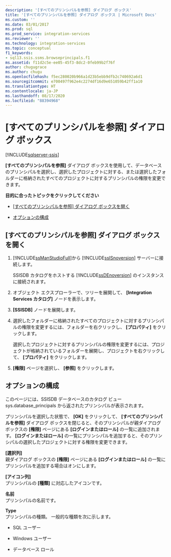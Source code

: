 ```yaml
---
description: '[すべてのプリンシパルを参照] ダイアログ ボックス'
title: '[すべてのプリンシパルを参照] ダイアログ ボックス | Microsoft Docs'
ms.custom: ''
ms.date: 03/01/2017
ms.prod: sql
ms.prod_service: integration-services
ms.reviewer: ''
ms.technology: integration-services
ms.topic: conceptual
f1_keywords:
- sql13.ssis.ssms.browseprincipals.f1
ms.assetid: f11d2c5e-ee05-45f3-8dc2-0feb99b2f76f
author: chugugrace
ms.author: chugu
ms.openlocfilehash: f5ec280020b966a1d23b5ebb9dfb2c740692a6d1
ms.sourcegitcommit: e700497f962e4c2274df16d9e651059b42ff1a10
ms.translationtype: HT
ms.contentlocale: ja-JP
ms.lasthandoff: 08/17/2020
ms.locfileid: "88394968"
---
```

# <a name="browse-all-principals-dialog-box"></a>[すべてのプリンシパルを参照] ダイアログ ボックス

[!INCLUDE[sqlserver-ssis](../../includes/applies-to-version/sqlserver-ssis.md)]


  **[すべてのプリンシパルを参照]** ダイアログ ボックスを使用して、データベースのプリンシパルを選択し、選択したプロジェクトに対する、または選択したフォルダーに格納されたすべてのプロジェクトに対するプリンシパルの権限を変更できます。  
  
 **目的に合ったトピックをクリックしてください**  
  
-   [[すべてのプリンシパルを参照] ダイアログ ボックスを開く](#open_dialog)  
  
-   [オプションの構成](#options)  
  
##  <a name="open-the-browse-all-principals-dialog-box"></a><a name="open_dialog"></a> [すべてのプリンシパルを参照] ダイアログ ボックスを開く  
  
1.  [!INCLUDE[ssManStudioFull](../../includes/ssmanstudiofull-md.md)]から [!INCLUDE[ssISnoversion](../../includes/ssisnoversion-md.md)] サーバーに接続します。  
  
     SSISDB カタログをホストする [!INCLUDE[ssDEnoversion](../../includes/ssdenoversion-md.md)] のインスタンスに接続されます。  
  
2.  オブジェクト エクスプローラーで、ツリーを展開して、 **[Integration Services カタログ]** ノードを表示します。  
  
3.  **[SSISDB]** ノードを展開します。  
  
4.  選択したフォルダーに格納されたすべてのプロジェクトに対するプリンシパルの権限を変更するには、フォルダーを右クリックし、 **[プロパティ]** をクリックします。  
  
     選択したプロジェクトに対するプリンシパルの権限を変更するには、プロジェクトが格納されているフォルダーを展開し、プロジェクトを右クリックして、 **[プロパティ]** をクリックします。  
  
5.  **[権限]** ページを選択し、 **[参照]** をクリックします。  
  
##  <a name="configure-the-options"></a><a name="options"></a> オプションの構成  
 このページには、SSISDB データベースのカタログ ビュー sys.database_principals から返されたプリンシパルが表示されます。  
  
 プリンシパルを選択した状態で、 **[OK]** をクリックして、 **[すべてのプリンシパルを参照]** ダイアログ ボックスを閉じると、そのプリンシパルが親ダイアログ ボックスの **[権限]** ページにある **[ログインまたはロール]** の一覧に追加されます。 **[ログインまたはロール]** の一覧にプリンシパルを追加すると、そのプリンシパルの選択したプロジェクトに対する権限を変更できます。  
  
 **[選択列]**  
 親ダイアログ ボックスの **[権限]** ページにある **[ログインまたはロール]** の一覧にプリンシパルを追加する場合はオンにします。  
  
 **[アイコン列]**  
 プリンシパルの **[種類]** に対応したアイコンです。  
  
 **名前**  
 プリンシパルの名前です。  
  
 **Type**  
 プリンシパルの種類。 一般的な種類を次に示します。  
  
-   SQL ユーザー  
  
-   Windows ユーザー  
  
-   データベース ロール  
  
  
